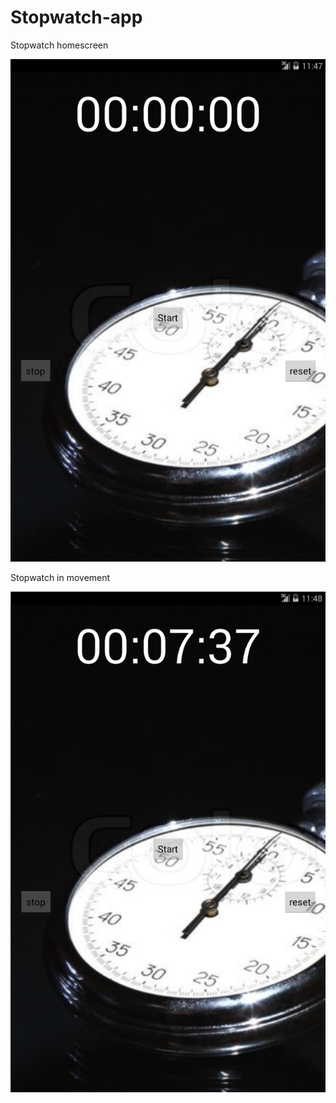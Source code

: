 # Stopwatch-app
<p>Stopwatch homescreen</p>
<img src="https://github.com/MartinMark808/Stopwatch-app/blob/master/screenshot/stopwatch.PNG" >
<p>Stopwatch in movement</p>
<img src="https://github.com/MartinMark808/Stopwatch-app/blob/master/screenshot/2.PNG" >
